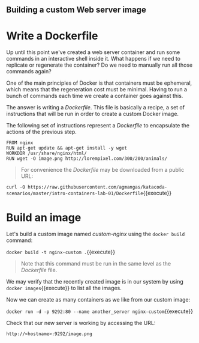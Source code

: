 ## Building a custom Web server image

# Write a Dockerfile

Up until this point we've created a web server container and run some commands in an interactive shell inside it. What happens if we need to replicate or regenerate the container? Do we need to manually run all those commands again?

One of the main principles of Docker is that containers must be ephemeral, which means that the regeneration cost must be minimal. Having to run a bunch of commands each time we create a container goes against this.

The answer is writing a *Dockerfile*. This file is basically a recipe, a set of instructions that will be run in order to create a custom Docker image.

The following set of instructions represent a *Dockerfile* to encapsulate the actions of the previous step.

```
FROM nginx
RUN apt-get update && apt-get install -y wget
WORKDIR /usr/share/nginx/html/
RUN wget -O image.png http://lorempixel.com/300/200/animals/
```

> For convenience the *Dockerfile* may be downloaded from a public URL:

`curl -O https://raw.githubusercontent.com/agmangas/katacoda-scenarios/master/intro-containers-lab-01/Dockerfile`{{execute}}

# Build an image

Let's build a custom image named *custom-nginx* using the `docker build` command:

`docker build -t nginx-custom .`{{execute}}

> Note that this command must be run in the same level as the *Dockerfile* file.

We may verify that the recently created image is in our system by using `docker images`{{execute}} to list all the images.

Now we can create as many containers as we like from our custom image:

`docker run -d -p 9292:80 --name another_server nginx-custom`{{execute}}

Check that our new server is working by accessing the URL:

`http://<hostname>:9292/image.png`
